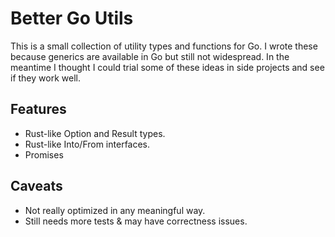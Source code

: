 # Better Go Utils

This is a small collection of utility types and functions for Go. I wrote these
because generics are available in Go but still not widespread. In the meantime
I thought I could trial some of these ideas in side projects and see if they
work well.

## Features

* Rust-like Option and Result types.
* Rust-like Into/From interfaces.
* Promises

## Caveats

* Not really optimized in any meaningful way.
* Still needs more tests & may have correctness issues.
